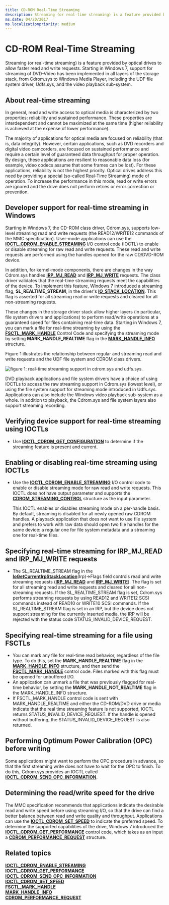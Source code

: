 ```yaml
---
title: CD-ROM Real-Time Streaming
description: Streaming (or real-time streaming) is a feature provided by optical drives to allow faster read and write requests.
ms.date: 04/20/2017
ms.localizationpriority: medium
---
```


# <span id="storage.cd-rom_real-time_streaming_"></span>CD-ROM Real-Time Streaming


Streaming (or real-time streaming) is a feature provided by optical drives to allow faster read and write requests. Starting in Windows 7, support for streaming of DVD-Video has been implemented in all layers of the storage stack, from Cdrom.sys to Windows Media Player, including the UDF file system driver, Udfs.sys, and the video playback sub-system.

## <span id="About_real-time_streaming_"></span><span id="about_real-time_streaming_"></span><span id="ABOUT_REAL-TIME_STREAMING_"></span>About real-time streaming


In general, read and write access to optical media is characterized by two properties: reliability and sustained performance. These properties are interdependent and cannot be maximized at the same time (higher reliability is achieved at the expense of lower performance).

The majority of applications for optical media are focused on reliability (that is, data integrity). However, certain applications, such as DVD recorders and digital video camcorders, are focused on sustained performance and require a certain level of guaranteed data throughput for proper operation. By design, these applications are resilient to reasonable data loss (for example, video codecs assume that some frames can be lost). For these applications, reliability is not the highest priority. Optical drives address this need by providing a special (so-called Real-Time Streaming) mode of operation. To increase the performance in this mode, read or write errors are ignored and the drive does not perform retries or error correction or prevention.

## <span id="Developer_support_for_real-time_streaming_in_Windows"></span><span id="developer_support_for_real-time_streaming_in_windows"></span><span id="DEVELOPER_SUPPORT_FOR_REAL-TIME_STREAMING_IN_WINDOWS"></span>Developer support for real-time streaming in Windows


Starting in Windows 7, the CD-ROM class driver, Cdrom.sys, supports low-level streaming read and write requests (the READ12/WRITE12 commands of the MMC specification). User-mode applications can use the [**IOCTL\_CDROM\_ENABLE\_STREAMING**](/windows-hardware/drivers/ddi/ntddcdrm/ni-ntddcdrm-ioctl_cdrom_enable_streaming) I/O control code (IOCTL) to enable or disable streaming for raw read and write requests. These read and write requests are performed using the handles opened for the raw CD/DVD-ROM device.

In addition, for kernel-mode components, there are changes in the way Cdrom.sys handles [**IRP\_MJ\_READ**](../kernel/irp-mj-read.md) and [**IRP\_MJ\_WRITE**](../kernel/irp-mj-write.md) requests. The class driver validates that the real-time streaming requests meet the capabilities of the device. To implement this feature, Windows 7 introduced a streaming flag, **SL\_REALTIME\_STREAM**, in the driver's [**IO\_STACK\_LOCATION**](/windows-hardware/drivers/ddi/wdm/ns-wdm-_io_stack_location). This flag is asserted for all streaming read or write requests and cleared for all non-streaming requests.

These changes in the storage driver stack allow higher layers (in particular, file system drivers and applications) to perform read/write operations at a guaranteed speed for files containing real-time data. Starting in Windows 7, you can mark a file for real-time streaming by using the [**FSCTL\_MARK\_HANDLE**](/windows/win32/api/winioctl/ni-winioctl-fsctl_mark_handle) Control Code and specifying the streaming mode by setting **MARK\_HANDLE\_REALTIME** flag in the [**MARK\_HANDLE\_INFO**](/windows/win32/api/winioctl/ns-winioctl-mark_handle_info) structure.

Figure 1 illustrates the relationship between regular and streaming read and write requests and the UDF file system and CDROM class drivers.

![figure 1: real-time streaming support in cdrom.sys and udfs.sys.](images/cdromstreaming.png)

DVD playback applications and file system drivers have a choice of using IOCTLs to access the raw streaming support in Cdrom.sys (lowest level), or using the file system support for streaming mode introduced in Udfs.sys. Applications can also include the Windows video playback sub-system as a whole. In addition to playback, the Cdrom.sys and file system layers also support streaming recording.

## <span id="Verifying_device_support_for_real-time_streaming_using_IOCTLs"></span><span id="verifying_device_support_for_real-time_streaming_using_ioctls"></span><span id="VERIFYING_DEVICE_SUPPORT_FOR_REAL-TIME_STREAMING_USING_IOCTLS"></span>Verifying device support for real-time streaming using IOCTLs


-   Use [**IOCTL\_CDROM\_GET\_CONFIGURATION**](/windows-hardware/drivers/ddi/ntddcdrm/ni-ntddcdrm-ioctl_cdrom_get_configuration) to determine if the streaming feature is present and current.

## <span id="Enabling_or_disabling_real-time_streaming_using_IOCTLs"></span><span id="enabling_or_disabling_real-time_streaming_using_ioctls"></span><span id="ENABLING_OR_DISABLING_REAL-TIME_STREAMING_USING_IOCTLS"></span>Enabling or disabling real-time streaming using IOCTLs


-   Use the [**IOCTL\_CDROM\_ENABLE\_STREAMING**](/windows-hardware/drivers/ddi/ntddcdrm/ni-ntddcdrm-ioctl_cdrom_enable_streaming) I/O control code to enable or disable streaming mode for raw read and write requests. This IOCTL does not have output parameter and supports the [**CDROM\_STREAMING\_CONTROL**](/windows-hardware/drivers/ddi/ntddcdrm/ns-ntddcdrm-_cdrom_streaming_control) structure as the input parameter.

    This IOCTL enables or disables streaming mode on a per-handle basis. By default, streaming is disabled for all newly opened raw CDROM handles. A playback application that does not want to use file system and prefers to work with raw data should open two file handles for the same device: a regular one for file system metadata and a streaming one for real-time files.

## <span id="Specifying_real-time_streaming_for_IRP_MJ_READ_and_IRP_MJ_WRITE_requests"></span><span id="specifying_real-time_streaming_for_irp_mj_read_and_irp_mj_write_requests"></span><span id="SPECIFYING_REAL-TIME_STREAMING_FOR_IRP_MJ_READ_AND_IRP_MJ_WRITE_REQUESTS"></span>Specifying real-time streaming for IRP\_MJ\_READ and IRP\_MJ\_WRITE requests


-   The SL\_REALTIME\_STREAM flag in the [**IoGetCurrentIrpStackLocation**](/windows-hardware/drivers/ddi/wdm/nf-wdm-iogetcurrentirpstacklocation)(Irp)-&gt;Flags field controls read and write streaming requests ([**IRP\_MJ\_READ**](../ifs/irp-mj-read.md) and [**IRP\_MJ\_WRITE**](../ifs/irp-mj-write.md)). The flag is set for all streaming read and write requests and cleared for all non-streaming requests. If the SL\_REALTIME\_STREAM flag is set, Cdrom.sys performs streaming requests by using READ12 and WRITE12 SCSI commands instead of READ10 or WRITE10 SCSI commands. If the SL\_REALTIME\_STREAM flag is set in an IRP, but the device does not support streaming for the currently inserted media, the IRP will be rejected with the status code STATUS\_INVALID\_DEVICE\_REQUEST.

## <span id="Specifying_real-time_streaming_for_a_file_using_FSCTLs"></span><span id="specifying_real-time_streaming_for_a_file_using_fsctls"></span><span id="SPECIFYING_REAL-TIME_STREAMING_FOR_A_FILE_USING_FSCTLS"></span>Specifying real-time streaming for a file using FSCTLs


-   You can mark any file for real-time read behavior, regardless of the file type. To do this, set the **MARK\_HANDLE\_REALTIME** flag in the [**MARK\_HANDLE\_INFO**](/windows/win32/api/winioctl/ns-winioctl-mark_handle_info) structure, and then send the [**FSCTL\_MARK\_HANDLE**](/windows/win32/api/winioctl/ni-winioctl-fsctl_mark_handle) control code. Files marked with this flag must be opened for unbuffered I/O.
-   An application can unmark a file that was previously flagged for real-time behavior, by setting the **MARK\_HANDLE\_NOT\_REALTIME** flag in the MARK\_HANDLE\_INFO structure.
-   If FSCTL\_MARK\_HANDLE control code is sent with MARK\_HANDLE\_REALTIME and either the CD-ROM/DVD drive or media indicate that the real time streaming feature is not supported, IOCTL returns STATUS\_INVALID\_DEVICE\_REQUEST. If the handle is opened without buffering, the STATUS\_INVALID\_DEVICE\_REQUEST is also returned.

## <span id="Performing_Optimum_Power_Calibration__OPC__before_writing"></span><span id="performing_optimum_power_calibration__opc__before_writing"></span><span id="PERFORMING_OPTIMUM_POWER_CALIBRATION__OPC__BEFORE_WRITING"></span>Performing Optimum Power Calibration (OPC) before writing


Some applications might want to perform the OPC procedure in advance, so that the first streaming write does not have to wait for the OPC to finish. To do this, Cdrom.sys provides an IOCTL called [**IOCTL\_CDROM\_SEND\_OPC\_INFORMATION**](/windows-hardware/drivers/ddi/ntddcdrm/ni-ntddcdrm-ioctl_cdrom_send_opc_information).

## <span id="Determining_the_read_write_speed_for_the_drive"></span><span id="determining_the_read_write_speed_for_the_drive"></span><span id="DETERMINING_THE_READ_WRITE_SPEED_FOR_THE_DRIVE"></span>Determining the read/write speed for the drive


The MMC specification recommends that applications indicate the desirable read and write speed before using streaming I/O, so that the drive can find a better balance between read and write quality and throughput. Applications can use the [**IOCTL\_CDROM\_SET\_SPEED**](/windows-hardware/drivers/ddi/ntddcdrm/ni-ntddcdrm-ioctl_cdrom_set_speed) to indicate the preferred speed. To determine the supported capabilities of the drive, Windows 7 introduced the [**IOCTL\_CDROM\_GET\_PERFORMANCE**](/windows-hardware/drivers/ddi/ntddcdrm/ni-ntddcdrm-ioctl_cdrom_get_performance) control code, which takes as an input a [**CDROM\_PERFORMANCE\_REQUEST**](/windows-hardware/drivers/ddi/ntddcdrm/ns-ntddcdrm-_cdrom_performance_request) structure.

## <span id="related_topics"></span>Related topics
[**IOCTL\_CDROM\_ENABLE\_STREAMING**](/windows-hardware/drivers/ddi/ntddcdrm/ni-ntddcdrm-ioctl_cdrom_enable_streaming)  
[**IOCTL\_CDROM\_GET\_PERFORMANCE**](/windows-hardware/drivers/ddi/ntddcdrm/ni-ntddcdrm-ioctl_cdrom_get_performance)  
[**IOCTL\_CDROM\_SEND\_OPC\_INFORMATION**](/windows-hardware/drivers/ddi/ntddcdrm/ni-ntddcdrm-ioctl_cdrom_send_opc_information)  
[**IOCTL\_CDROM\_SET\_SPEED**](/windows-hardware/drivers/ddi/ntddcdrm/ni-ntddcdrm-ioctl_cdrom_set_speed)  
[**FSCTL\_MARK\_HANDLE**](/windows/win32/api/winioctl/ni-winioctl-fsctl_mark_handle)  
[**MARK\_HANDLE\_INFO**](/windows/win32/api/winioctl/ns-winioctl-mark_handle_info)  
[**CDROM\_PERFORMANCE\_REQUEST**](/windows-hardware/drivers/ddi/ntddcdrm/ns-ntddcdrm-_cdrom_performance_request)
